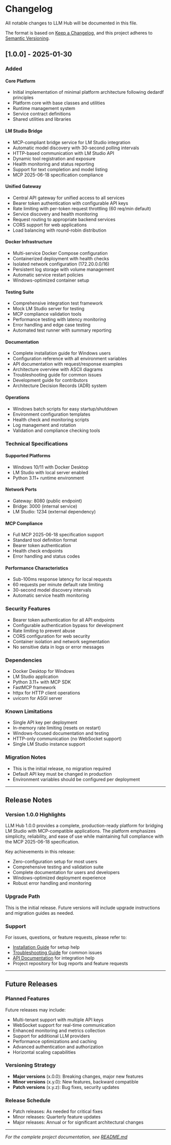 # Changelog

All notable changes to LLM Hub will be documented in this file.

The format is based on [Keep a Changelog](https://keepachangelog.com/en/1.0.0/),
and this project adheres to [Semantic Versioning](https://semver.org/spec/v2.0.0.html).

## [1.0.0] - 2025-01-30

### Added

#### Core Platform
- Initial implementation of minimal platform architecture following dedardf principles
- Platform core with base classes and utilities
- Runtime management system
- Service contract definitions
- Shared utilities and libraries

#### LM Studio Bridge
- MCP-compliant bridge service for LM Studio integration
- Automatic model discovery with 30-second polling intervals
- HTTP-based communication with LM Studio API
- Dynamic tool registration and exposure
- Health monitoring and status reporting
- Support for text completion and model listing
- MCP 2025-06-18 specification compliance

#### Unified Gateway
- Central API gateway for unified access to all services
- Bearer token authentication with configurable API keys
- Rate limiting with per-token request throttling (60 req/min default)
- Service discovery and health monitoring
- Request routing to appropriate backend services
- CORS support for web applications
- Load balancing with round-robin distribution

#### Docker Infrastructure
- Multi-service Docker Compose configuration
- Containerized deployment with health checks
- Isolated network configuration (172.20.0.0/16)
- Persistent log storage with volume management
- Automatic service restart policies
- Windows-optimized container setup

#### Testing Suite
- Comprehensive integration test framework
- Mock LM Studio server for testing
- MCP compliance validation tools
- Performance testing with latency monitoring
- Error handling and edge case testing
- Automated test runner with summary reporting

#### Documentation
- Complete installation guide for Windows users
- Configuration reference with all environment variables
- API documentation with request/response examples
- Architecture overview with ASCII diagrams
- Troubleshooting guide for common issues
- Development guide for contributors
- Architecture Decision Records (ADR) system

#### Operations
- Windows batch scripts for easy startup/shutdown
- Environment configuration templates
- Health check and monitoring scripts
- Log management and rotation
- Validation and compliance checking tools

### Technical Specifications

#### Supported Platforms
- Windows 10/11 with Docker Desktop
- LM Studio with local server enabled
- Python 3.11+ runtime environment

#### Network Ports
- Gateway: 8080 (public endpoint)
- Bridge: 3000 (internal service)
- LM Studio: 1234 (external dependency)

#### MCP Compliance
- Full MCP 2025-06-18 specification support
- Standard tool definition format
- Bearer token authentication
- Health check endpoints
- Error handling and status codes

#### Performance Characteristics
- Sub-100ms response latency for local requests
- 60 requests per minute default rate limiting
- 30-second model discovery intervals
- Automatic service health monitoring

### Security Features
- Bearer token authentication for all API endpoints
- Configurable authentication bypass for development
- Rate limiting to prevent abuse
- CORS configuration for web security
- Container isolation and network segmentation
- No sensitive data in logs or error messages

### Dependencies
- Docker Desktop for Windows
- LM Studio application
- Python 3.11+ with MCP SDK
- FastMCP framework
- httpx for HTTP client operations
- uvicorn for ASGI server

### Known Limitations
- Single API key per deployment
- In-memory rate limiting (resets on restart)
- Windows-focused documentation and testing
- HTTP-only communication (no WebSocket support)
- Single LM Studio instance support

### Migration Notes
- This is the initial release, no migration required
- Default API key must be changed in production
- Environment variables should be configured per deployment

---

## Release Notes

### Version 1.0.0 Highlights

LLM Hub 1.0.0 provides a complete, production-ready platform for bridging LM Studio with MCP-compatible applications. The platform emphasizes simplicity, reliability, and ease of use while maintaining full compliance with the MCP 2025-06-18 specification.

Key achievements in this release:
- Zero-configuration setup for most users
- Comprehensive testing and validation suite
- Complete documentation for users and developers
- Windows-optimized deployment experience
- Robust error handling and monitoring

### Upgrade Path
This is the initial release. Future versions will include upgrade instructions and migration guides as needed.

### Support
For issues, questions, or feature requests, please refer to:
- [Installation Guide](docs/INSTALL.md) for setup help
- [Troubleshooting Guide](docs/TROUBLESHOOTING.md) for common issues
- [API Documentation](docs/api/MCP-ENDPOINTS.md) for integration help
- Project repository for bug reports and feature requests

---

## Future Releases

### Planned Features
Future releases may include:
- Multi-tenant support with multiple API keys
- WebSocket support for real-time communication
- Enhanced monitoring and metrics collection
- Support for additional LLM providers
- Performance optimizations and caching
- Advanced authentication and authorization
- Horizontal scaling capabilities

### Versioning Strategy
- **Major versions** (x.0.0): Breaking changes, major new features
- **Minor versions** (x.y.0): New features, backward compatible
- **Patch versions** (x.y.z): Bug fixes, security updates

### Release Schedule
- Patch releases: As needed for critical fixes
- Minor releases: Quarterly feature updates
- Major releases: Annual or for significant architectural changes

---

*For the complete project documentation, see [README.md](README.md)*
